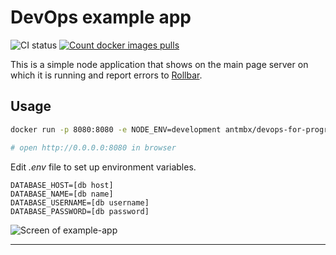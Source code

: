 # DevOps example app

![CI status](https://github.com/hexlet-components/devops-example-app/actions/workflows/main.yml/badge.svg) [![Count docker images pulls](https://img.shields.io/docker/pulls/hexletcomponents/devops-example-app.svg)](https://hub.docker.com/r/hexletcomponents/devops-example-app)

This is a simple node application that shows on the main page server on which it is running and report errors to [Rollbar](https://rollbar.com/).

## Usage

```bash
docker run -p 8080:8080 -e NODE_ENV=development antmbx/devops-for-programmers-project-74 make dev

# open http://0.0.0.0:8080 in browser
 ```

Edit *.env* file to set up environment variables.

```env
DATABASE_HOST=[db host]
DATABASE_NAME=[db name]
DATABASE_USERNAME=[db username]
DATABASE_PASSWORD=[db password]
```


![Screen of example-app](assets/app.png)

---
